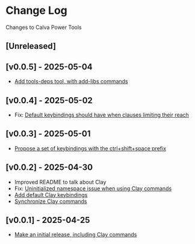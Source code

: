 # Change Log

Changes to Calva Power Tools

## [Unreleased]

## [v0.0.5] - 2025-05-04

- [Add tools-deps tool, with add-libs commands](https://github.com/BetterThanTomorrow/calva-power-tools/issues/7)

## [v0.0.4] - 2025-05-02

- Fix: [Default keybindings should have when clauses limiting their reach](https://github.com/BetterThanTomorrow/calva-power-tools/issues/14)

## [v0.0.3] - 2025-05-01

- [Propose a set of keybindings with the ctrl+shift+space prefix](https://github.com/BetterThanTomorrow/calva-power-tools/issues/15)

## [v0.0.2] - 2025-04-30

- Improved README to talk about Clay
- Fix: [Uninitialized namespace issue when using Clay commands](https://github.com/BetterThanTomorrow/calva-power-tools/issues/3)
- [Add default Clay keybindings](https://github.com/BetterThanTomorrow/calva-power-tools/issues/5)
- [Synchronize Clay commands](https://github.com/BetterThanTomorrow/calva-power-tools/pull/6)

## [v0.0.1] - 2025-04-25

- [Make an initial release, including Clay commands](https://github.com/BetterThanTomorrow/calva-power-tools/issues/1)
